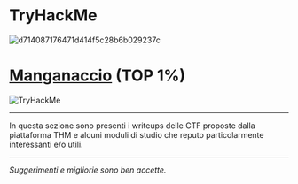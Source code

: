 # TryHackMe

![d714087176471d414f5c28b6b029237c](https://github.com/Manganaccio/Manganaccio/assets/137283468/1f78bb81-30e5-4de1-b2e2-a41a17d665e2)



# [Manganaccio](https://tryhackme.com/p/Manganaccio) (TOP 1%)
  
   <img src="https://tryhackme-badges.s3.amazonaws.com/Manganaccio.png" alt="TryHackMe">

*****

In questa sezione sono presenti i writeups delle CTF proposte dalla piattaforma THM e alcuni moduli di studio che reputo particolarmente interessanti e/o utili.


*****
_Suggerimenti e migliorie sono ben accette._
